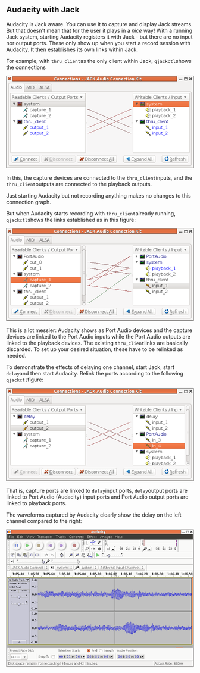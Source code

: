 
##  Audacity with Jack 


Audacity is Jack aware. You can use it to capture and display
Jack streams. But that doesn't mean that for the user it plays
in a _nice_ way! With a running Jack system, starting
Audacity registers it with Jack - but there are no input nor
output ports. These only show up when you start a record
session with Audacity. It then establishes its own links
within Jack.


For example, with `thru_client`as the only client
within Jack, `qjackctl`shows the connections


![alt text](thru.png)


In this, the capture devices are connected to the `thru_client`inputs, and the `thru_client`outputs are connected to the playback outputs.


Just starting Audacity but not recording anything makes no
changes to this connection graph.


But when Audacity starts recording with `thru_client`already running, `qjackctl`shows the links established as in this figure:


![alt text](audacity-thru.png)


This is a lot messier: Audacity shows as Port Audio devices
and the capture devices are linked to the Port Audio inputs
while the Port Audio outputs are linked to the playback
devices.
The existing `thru_client`links are basically
discarded.
To set up your desired situation,
these have to be relinked as needed.


To demonstrate the effects of delaying one channel, start
Jack, start `delay`and then start Audacity.
Relink the ports according to the following `qjackctl`figure:


![alt text](jack-delay.png)


That is, capture ports are linked to `delay`input ports, `delay`output ports are linked
to Port Audio (Audacity) input ports and Port Audio
output ports are linked to playback ports.


The waveforms captured by Audacity clearly show the delay
on the left channel compared to the right:


![alt text](audacity-delay.png)
